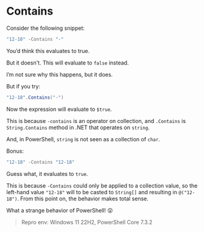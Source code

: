 # Contains

Consider the following snippet:

```powershell
"12-18" -Contains "-"
```

You’d think this evaluates to true.

But it doesn't. This will evaluate to `false` instead. 

I’m not sure why this happens, but it does.

But if you try:

```powershell
"12-18".Contains("-")
```

Now the expression will evaluate to `$true`.

This is because `-contains` is an operator on collection, and `.Contains` is `String.Contains` method in .NET that operates on `string`.

And, in PowerShell, `string` is not seen as a collection of `char`.

Bonus:

``` powershell
"12-18" -Contains "12-18"
```

Guess what, it evaluates to `true`.

This is because `-Contains` could only be applied to a collection value, so the left-hand value `"12-18"` will to be casted to `String[]` and resulting in `@("12-18")`. From this point on, the behavior makes total sense.

What a strange behavior of PowerShell! 😲

> Repro env: Windows 11 22H2, PowerShell Core 7.3.2